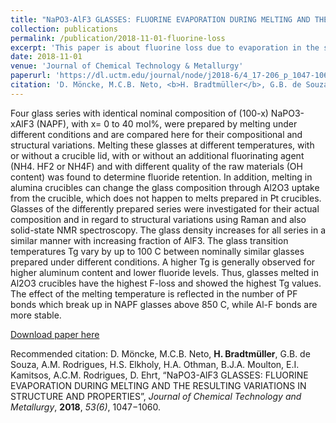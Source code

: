```yaml
---
title: "NaPO3-AlF3 GLASSES: FLUORINE EVAPORATION DURING MELTING AND THE RESULTING VARIATIONS IN STRUCTURE AND PROPERTIES"
collection: publications
permalink: /publication/2018-11-01-fluorine-loss
excerpt: 'This paper is about fluorine loss due to evaporation in the synthesis of NaPO3-AlF3 fluorophosphate glasses.'
date: 2018-11-01
venue: 'Journal of Chemical Technology & Metallurgy'
paperurl: 'https://dl.uctm.edu/journal/node/j2018-6/4_17-206_p_1047-1060.pdf'
citation: 'D. Möncke, M.C.B. Neto, <b>H. Bradtmüller</b>, G.B. de Souza, A.M. Rodrigues, H.S. Elkholy, H.A. Othman, B.J.A. Moulton, E.I. Kamitsos, A.C.M. Rodrigues, D. Ehrt, "NaPO3-AlF3 GLASSES: FLUORINE EVAPORATION DURING MELTING AND THE RESULTING VARIATIONS IN STRUCTURE AND PROPERTIES.", <i> Journal of Chemical Technology & Metallurgy</i>, <b>2018</b>, <i>53(6)</i>, 1047-1060.'
---
```

Four glass series with identical nominal composition of (100-x) NaPO3-xAlF3 (NAPF), with x= 0 to 40 mol%, were prepared by melting under different conditions and are compared here for their compositional and structural variations. Melting these glasses at different temperatures, with or without a crucible lid, with or without an additional fluorinating agent (NH4. HF2 or NH4F) and with different quality of the raw materials (OH content) was found to determine fluoride retention. In addition, melting in alumina crucibles can change the glass composition through Al2O3 uptake from the crucible, which does not happen to melts prepared in Pt crucibles. Glasses of the differently prepared series were investigated for their actual composition and in regard to structural variations using Raman and also solid-state NMR spectroscopy. The glass density increases for all series in a similar manner with increasing fraction of AlF3. The glass transition temperatures Tg vary by up to 100 C between nominally similar glasses prepared under different conditions. A higher Tg is generally observed for higher aluminum content and lower fluoride levels. Thus, glasses melted in Al2O3 crucibles have the highest F-loss and showed the highest Tg values. The effect of the melting temperature is reflected in the number of PF bonds which break up in NAPF glasses above 850 C, while Al-F bonds are more stable.

[Download paper here](http://hbrmn.github.io/files/paper2.pdf)

Recommended citation: D. Möncke, M.C.B. Neto, <b>H. Bradtmüller</b>, G.B. de Souza, A.M. Rodrigues, H.S. Elkholy, H.A. Othman, B.J.A. Moulton, E.I. Kamitsos, A.C.M. Rodrigues, D. Ehrt, “NaPO3-AlF3 GLASSES: FLUORINE EVAPORATION DURING MELTING AND THE RESULTING VARIATIONS IN STRUCTURE AND PROPERTIES”, <i>Journal of Chemical Technology and Metallurgy</i>, <b>2018</b>, <i>53(6)</i>, 1047−1060.